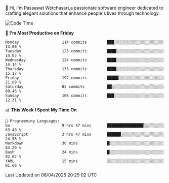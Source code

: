 
👋 Hi, I'm Passawat Wetchasart,a passionate software engineer dedicated to crafting elegant solutions that enhance people's lives through technology.


<!--START_SECTION:waka-->
![Code Time](http://img.shields.io/badge/Code%20Time-1%2C988%20hrs%2045%20mins-blue)

📅 **I'm Most Productive on Friday** 

```text
Monday                   114 commits         ███░░░░░░░░░░░░░░░░░░░░░░   13.00 % 
Tuesday                  123 commits         ████░░░░░░░░░░░░░░░░░░░░░   14.03 % 
Wednesday                124 commits         ████░░░░░░░░░░░░░░░░░░░░░   14.14 % 
Thursday                 133 commits         ████░░░░░░░░░░░░░░░░░░░░░   15.17 % 
Friday                   192 commits         █████░░░░░░░░░░░░░░░░░░░░   21.89 % 
Saturday                 83 commits          ██░░░░░░░░░░░░░░░░░░░░░░░   09.46 % 
Sunday                   108 commits         ███░░░░░░░░░░░░░░░░░░░░░░   12.31 % 
```


📊 **This Week I Spent My Time On** 

```text
💬 Programming Languages: 
Go                       9 hrs 47 mins       ████████████████░░░░░░░░░   63.48 % 
JavaScript               3 hrs 47 mins       ██████░░░░░░░░░░░░░░░░░░░   24.58 % 
Markdown                 30 mins             █░░░░░░░░░░░░░░░░░░░░░░░░   03.29 % 
Bash                     24 mins             █░░░░░░░░░░░░░░░░░░░░░░░░   02.62 % 
YAML                     15 mins             ░░░░░░░░░░░░░░░░░░░░░░░░░   01.66 % 
```


 Last Updated on 06/04/2025 20:25:02 UTC
<!--END_SECTION:waka-->

<!--
**markpassawat/markpassawat** is a ✨ _special_ ✨ repository because its `README.md` (this file) appears on your GitHub profile.

Here are some ideas to get you started:

- 🔭 I’m currently working on ...
- 🌱 I’m currently learning ...
- 👯 I’m looking to collaborate on ...
- 🤔 I’m looking for help with ...
- 💬 Ask me about ...
- 📫 How to reach me: ...
- 😄 Pronouns: He/Him
- ⚡ Fun fact: ...
-->
